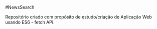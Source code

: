 #NewsSearch

Repositório criado com propósito de estudo/criação de Aplicação Web usando ES6 - fetch API.



